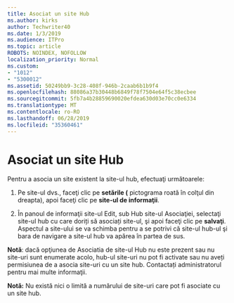 ```yaml
---
title: Asociat un site Hub
ms.author: kirks
author: Techwriter40
ms.date: 1/3/2019
ms.audience: ITPro
ms.topic: article
ROBOTS: NOINDEX, NOFOLLOW
localization_priority: Normal
ms.custom:
- "1012"
- "5300012"
ms.assetid: 50249bb9-3c28-408f-946b-2caab6b1b9f4
ms.openlocfilehash: 88086a37b30448b6849f78f7504e64f5c38ecbee
ms.sourcegitcommit: 5fb7a4b28859690020efdea630d03e70cc0e6334
ms.translationtype: MT
ms.contentlocale: ro-RO
ms.lasthandoff: 06/28/2019
ms.locfileid: "35360461"
---
```

# <a name="associate-a-hub-site"></a>Asociat un site Hub

Pentru a asocia un site existent la site-ul hub, efectuaţi următoarele:
  
1. Pe site-ul dvs., faceţi clic pe **setările (** pictograma roată în colţul din dreapta), apoi faceţi clic pe **site-ul de informaţii**.

2. În panoul de informaţii site-ul Edit, sub Hub site-ul Asociaţiei, selectaţi site-ul hub cu care doriți să asociați site-ul, şi apoi faceţi clic pe **salvaţi**. Aspectul a site-ului se va schimba pentru a se potrivi că site-ul hub-ul şi bara de navigare a site-ul hub va apărea în partea de sus.

 **Notă**: dacă opţiunea de Asociatia de site-ul Hub nu este prezent sau nu site-uri sunt enumerate acolo, hub-ul site-uri nu pot fi activate sau nu aveți permisiunea de a asocia site-uri cu un site hub. Contactați administratorul pentru mai multe informaţii.
  
 **Notă:** Nu există nici o limită a numărului de site-uri care pot fi asociate cu un site hub.
  